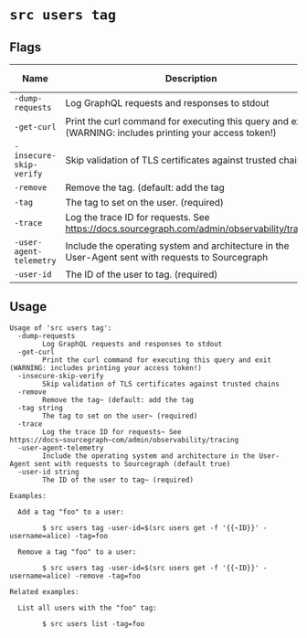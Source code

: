 # `src users tag`


## Flags

| Name | Description | Default Value |
|------|-------------|---------------|
| `-dump-requests` | Log GraphQL requests and responses to stdout | `false` |
| `-get-curl` | Print the curl command for executing this query and exit (WARNING: includes printing your access token!) | `false` |
| `-insecure-skip-verify` | Skip validation of TLS certificates against trusted chains | `false` |
| `-remove` | Remove the tag. (default: add the tag | `false` |
| `-tag` | The tag to set on the user. (required) |  |
| `-trace` | Log the trace ID for requests. See https://docs.sourcegraph.com/admin/observability/tracing | `false` |
| `-user-agent-telemetry` | Include the operating system and architecture in the User-Agent sent with requests to Sourcegraph | `true` |
| `-user-id` | The ID of the user to tag. (required) |  |


## Usage

```
Usage of 'src users tag':
  -dump-requests
    	Log GraphQL requests and responses to stdout
  -get-curl
    	Print the curl command for executing this query and exit (WARNING: includes printing your access token!)
  -insecure-skip-verify
    	Skip validation of TLS certificates against trusted chains
  -remove
    	Remove the tag~ (default: add the tag
  -tag string
    	The tag to set on the user~ (required)
  -trace
    	Log the trace ID for requests~ See https://docs~sourcegraph~com/admin/observability/tracing
  -user-agent-telemetry
    	Include the operating system and architecture in the User-Agent sent with requests to Sourcegraph (default true)
  -user-id string
    	The ID of the user to tag~ (required)

Examples:

  Add a tag "foo" to a user:

    	$ src users tag -user-id=$(src users get -f '{{~ID}}' -username=alice) -tag=foo

  Remove a tag "foo" to a user:

    	$ src users tag -user-id=$(src users get -f '{{~ID}}' -username=alice) -remove -tag=foo

Related examples:

  List all users with the "foo" tag:

    	$ src users list -tag=foo



```
	